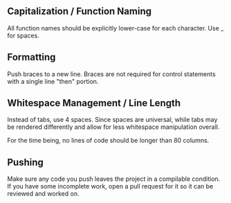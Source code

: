 Capitalization / Function Naming
---
All function names should be explicitly lower-case for each character.
Use _ for spaces.

Formatting
---
Push braces to a new line. Braces are not required for control statements
with a single line "then" portion.

Whitespace Management / Line Length
---
Instead of tabs, use 4 spaces. Since spaces are universal, while tabs may be
rendered differently and allow for less whitespace manipulation overall.

For the time being, no lines of code should be longer than 80 columns.

Pushing
---
Make sure any code you push leaves the project in a compilable condition.
If you have some incomplete work, open a pull request for it so it can
be reviewed and worked on.

